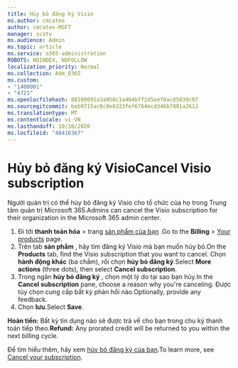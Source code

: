 ```yaml
---
title: Hủy bỏ đăng ký Visio
ms.author: cmcatee
author: cmcatee-MSFT
manager: scotv
ms.audience: Admin
ms.topic: article
ms.service: o365-administration
ROBOTS: NOINDEX, NOFOLLOW
localization_priority: Normal
ms.collection: Adm_O365
ms.custom:
- "1400001"
- "4721"
ms.openlocfilehash: 88109091a3a958c1a464bff2d5eef8ac05039c07
ms.sourcegitcommit: beb9715ac0c8e8333fef6764ecd346b7401a2612
ms.translationtype: MT
ms.contentlocale: vi-VN
ms.lasthandoff: 10/10/2020
ms.locfileid: "48416367"
---
```

# <a name="cancel-visio-subscription"></a><span data-ttu-id="1c605-102">Hủy bỏ đăng ký Visio</span><span class="sxs-lookup"><span data-stu-id="1c605-102">Cancel Visio subscription</span></span>

<span data-ttu-id="1c605-103">Người quản trị có thể hủy bỏ đăng ký Visio cho tổ chức của họ trong Trung tâm quản trị Microsoft 365.</span><span class="sxs-lookup"><span data-stu-id="1c605-103">Admins can cancel the Visio subscription for their organization in the Microsoft 365 admin center.</span></span>

1. <span data-ttu-id="1c605-104">Đi tới **thanh toán hóa** \> trang [sản phẩm của bạn](https://go.microsoft.com/fwlink/p/?linkid=842054) .</span><span class="sxs-lookup"><span data-stu-id="1c605-104">Go to the **Billing** \> [Your products](https://go.microsoft.com/fwlink/p/?linkid=842054) page.</span></span>
2. <span data-ttu-id="1c605-105">Trên tab **sản phẩm** , hãy tìm đăng ký Visio mà bạn muốn hủy bỏ.</span><span class="sxs-lookup"><span data-stu-id="1c605-105">On the **Products** tab, find the Visio subscription that you want to cancel.</span></span> <span data-ttu-id="1c605-106">Chọn **hành động khác** (ba chấm), rồi chọn **hủy bỏ đăng ký**.</span><span class="sxs-lookup"><span data-stu-id="1c605-106">Select **More actions** (three dots), then select **Cancel subscription**.</span></span>
3. <span data-ttu-id="1c605-107">Trong ngăn **hủy bỏ đăng ký** , chọn một lý do tại sao bạn hủy.</span><span class="sxs-lookup"><span data-stu-id="1c605-107">In the **Cancel subscription** pane, choose a reason why you're canceling.</span></span> <span data-ttu-id="1c605-108">Được tùy chọn cung cấp bất kỳ phản hồi nào.</span><span class="sxs-lookup"><span data-stu-id="1c605-108">Optionally, provide any feedback.</span></span>
4. <span data-ttu-id="1c605-109">Chọn **lưu**.</span><span class="sxs-lookup"><span data-stu-id="1c605-109">Select **Save**.</span></span>

<span data-ttu-id="1c605-110">**Hoàn tiền:** Bất kỳ tín dụng nào sẽ được trả về cho bạn trong chu kỳ thanh toán tiếp theo.</span><span class="sxs-lookup"><span data-stu-id="1c605-110">**Refund:** Any prorated credit will be returned to you within the next billing cycle.</span></span>

<span data-ttu-id="1c605-111">Để tìm hiểu thêm, hãy xem [hủy bỏ đăng ký của bạn](https://docs.microsoft.com/microsoft-365/commerce/subscriptions/cancel-your-subscription).</span><span class="sxs-lookup"><span data-stu-id="1c605-111">To learn more, see [Cancel your subscription](https://docs.microsoft.com/microsoft-365/commerce/subscriptions/cancel-your-subscription).</span></span>